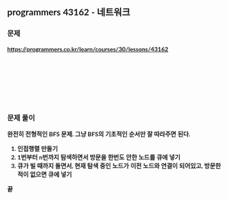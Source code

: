 <span style="font-family:Lato,PingFang SC,Microsoft YaHei,sans-serif">

## programmers 43162 - 네트워크


### 문제 
<b>https://programmers.co.kr/learn/courses/30/lessons/43162</b>


<br/><br/><br/><br/><br/><br/>


### 문제 풀이<b>

완전히 전형적인 BFS 문제. 그냥 BFS의 기초적인 순서만 잘 따라주면 된다.

1. 인접행렬 만들기
2. 1번부터 n번까지 탐색하면서 방문을 한번도 안한 노드를 큐에 넣기
3. 큐가 빌 때까지 돌면서, 현재 탐색 중인 노드가 이전 노드와 연결이 되어있고, 방문한 적이 없으면 큐에 넣기

끝

</span>
